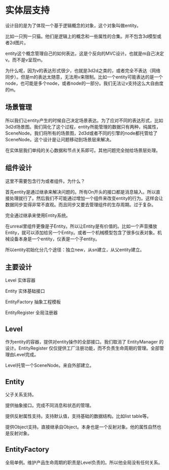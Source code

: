 # 实体层支持

设计目的是为了体现一个基于逻辑概念的对象，这个对象叫做entity。

比如一只狗一只猫。他们是逻辑上的概念和一些属性的合集。并不包含3d模型或者2d图片。

entity这个概念管理自己的如何表达，这是个反向的MVC设计。也就是m自己决定v。而不是v呈现m。

为什么呢，因为v的表达形式很少，也就是3d2d之类的，或者完全不表达（网络同步）。但是m的表达太随意，无法用v来限制。比如一个entity可能表达的是一个node，也可能是多个node，或者node的一部分。我们无法让v支持这么大自由度的m。

## 场景管理

所以我们让entity产生的时候自己决定场景表达。为了应对不同的表达形式，比如3d2d场景图。我们简化了这个过程，entity所能管理的数据只有两种，纯属性，SceneNode。我们将所有的场景图，2d3d或者不同的引擎的node都托管给了SceneNode。这个设计是让问题移动到场景层来解决。

在实体层我们单纯的关心数据和节点关系即可。其他问题完全抛给场景层处理。

## 组件设计

这里不需要包含行为或者组件。为什么？

首先entity是通过继承来解决问题的。所有On开头的接口都是消息输入。所以直接处理就行了。然后我们不可能通过增加一个组件来改变entity的行为。这样会让数据同步变得非常不直观。而且同步又要去管理组件的生存周期。过于复杂。

完全通过继承来使用Entity系统。



在unreal里组件更像是子Entity。所以让Entity是有价值的。比如一个声音播放Entity，就可以添加给另一个Entity。或者一个机械模型包含了很多仪表对象。机械设备本身是一个entity，仪表是一个子entity。

所以entity初始化分几个途径：独立new，从sn建立，从父entity建立。



## 主要设计

Level 实体容器

Entity 实体基础接口

EntityFactory<T>  抽象工程模板

EntityRegister  全局注册器



## Level

作为entity的容器，提供对entity操作的全部接口。我们取消了 EntityManager 的设计。EntityRegister  仅仅提供工厂注册功能，而不负责生命周期的管理。全部管理由Level完成。

Level托管一个SceneNode。来自外部建立。



## Entity

父子关系支持。

提供抽象接口。完成不同消息和状态的管理。

提供反射属性支持。支持默认值，支持基础的数据结构。比如list table等。

提供Object支持。直接继承自Object。本身也是一个反射对象。他的属性自然也是反射对象。



## EntityFactory

全局单例。维护产品生命周期的职责是Level负责的。所以他全局没有任何关系。

